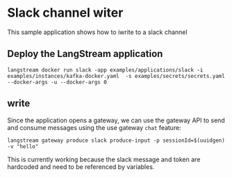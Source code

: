# Slack channel witer

This sample application shows how to iwrite to a slack channel


## Deploy the LangStream application
```
langstream docker run slack -app examples/applications/slack -i examples/instances/kafka-docker.yaml  -s examples/secrets/secrets.yaml --docker-args -u --docker-args 0
```

## write

Since the application opens a gateway, we can use the gateway API to send and consume messages using the use gateway `chat` feature:
```
langstream gateway produce slack produce-input -p sessionId=$(uuidgen) -v "hello"
```

This is currently working because the slack message and token are hardcoded and need to be referenced by variables.

